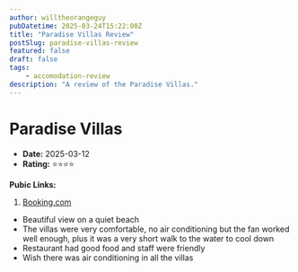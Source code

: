 ```yaml
---
author: willtheorangeguy
pubDatetime: 2025-03-24T15:22:00Z
title: "Paradise Villas Review"
postSlug: paradise-villas-review
featured: false
draft: false
tags:
    - accomodation-review
description: "A review of the Paradise Villas."
---
```


# Paradise Villas

-   **Date:** 2025-03-12
-   **Rating:** ⭐⭐⭐⭐

**Pubic Links:**

1. [Booking.com](https://www.booking.com/hotel/kh/paradise-bungalows-cambodia.html?aid=332731&label=review_am&sid=c7f521e3328b99263d830acc16a4229b&activeTab=htReviews&dist=0&keep_landing=1&rurl=eb3c0db0c078bb60&sb_price_type=total&type=total&#tab-reviews:~:text=Beautiful%20place%20to%20stay%20on%20the%20beach)

- Beautiful view on a quiet beach
- The villas were very comfortable, no air conditioning but the fan worked well enough, plus it was a very short walk to the water to cool down
- Restaurant had good food and staff were friendly
- Wish there was air conditioning in all the villas
